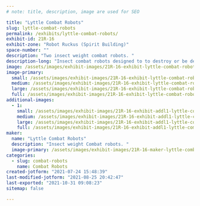 ```yaml
---
# note: title, description, image are used for SEO

title: "Lyttle Combat Robots"
slug: lyttle-combat-robots
permalink: /exhibits/lyttle-combat-robots/
exhibit-id: 21R-16
exhibit-zone: "Robot Ruckus (Spirit Building)"
space-number: ""
description: "Two insect weight combat robots. "
description-long: "Insect combat robots designed to to destroy or be destroyed. "
image: /assets/images/exhibit-images/21R-16-exhibit-lyttle-combat-robots-23664f8d-b18b-4abb-b3c4-95dfa42a2163-large.jpeg
image-primary: 
  small: /assets/images/exhibit-images/21R-16-exhibit-lyttle-combat-robots-23664f8d-b18b-4abb-b3c4-95dfa42a2163-small.jpeg
  medium: /assets/images/exhibit-images/21R-16-exhibit-lyttle-combat-robots-23664f8d-b18b-4abb-b3c4-95dfa42a2163-medium.jpeg
  large: /assets/images/exhibit-images/21R-16-exhibit-lyttle-combat-robots-23664f8d-b18b-4abb-b3c4-95dfa42a2163-large.jpeg
  full: /assets/images/exhibit-images/21R-16-exhibit-lyttle-combat-robots-23664f8d-b18b-4abb-b3c4-95dfa42a2163-full.jpeg
additional-images: 
  - 1:
    small: /assets/images/exhibit-images/21R-16-exhibit-addl1-lyttle-combat-robots-e84f4238-7f9b-4de3-abd4-ca19cdc7b33e-small.jpeg
    medium: /assets/images/exhibit-images/21R-16-exhibit-addl1-lyttle-combat-robots-e84f4238-7f9b-4de3-abd4-ca19cdc7b33e-medium.jpeg
    large: /assets/images/exhibit-images/21R-16-exhibit-addl1-lyttle-combat-robots-e84f4238-7f9b-4de3-abd4-ca19cdc7b33e-large.jpeg
    full: /assets/images/exhibit-images/21R-16-exhibit-addl1-lyttle-combat-robots-e84f4238-7f9b-4de3-abd4-ca19cdc7b33e-full.jpeg
maker: 
  name: "Lyttle Combat Robots"
  description: "Insect weight Combat robots. "
  image-primary: /assets/images/exhibit-images/21R-16-maker-lyttle-combat-robots-image-medium.jpg
categories: 
  - slug: combat-robots
    name: Combat Robots
created-jotform: "2021-07-24 15:48:39"
last-modified-jotform: "2021-08-25 20:42:47"
last-exported: "2021-10-31 09:08:23"
sitemap: false

---
```

